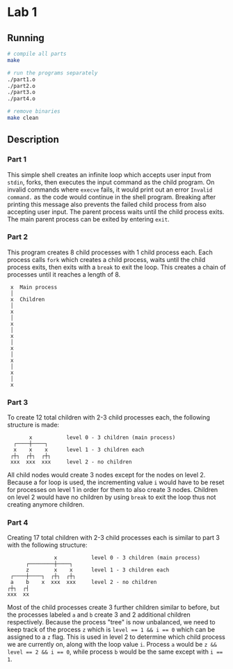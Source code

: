 # Lab 1

## Running

```bash
# compile all parts
make

# run the programs separately
./part1.o
./part2.o
./part3.o
./part4.o

# remove binaries
make clean
```


## Description

### Part 1

This simple shell creates an infinite loop which accepts user input from `stdin`, forks, then executes the input command as the child program. On invalid commands where `execve` fails, it would print out an error `Invalid command.` as the code would continue in the shell program. Breaking after printing this message also prevents the failed child process from also accepting user input. The parent process waits until the child process exits. The main parent process can be exited by entering `exit`.

### Part 2

This program creates 8 child processes with 1 child process each. Each process calls `fork` which creates a child process, waits until the child process exits, then exits with a `break` to exit the loop. This creates a chain of processes until it reaches a length of 8.

```
 x  Main process
 │
 x  Children
 │
 x
 │
 x
 │
 x
 │
 x
 │
 x
 │
 x
 │
 x
```

### Part 3

To create 12 total children with 2-3 child processes each, the following structure is made:

```
       x           level 0 - 3 children (main process)
  ┌────┼────┐
  x    x    x      level 1 - 3 children each
 ┌┼┐  ┌┼┐  ┌┼┐
 xxx  xxx  xxx     level 2 - no children
```

All child nodes would create 3 nodes except for the nodes on level 2.  Because a for loop is used, the incrementing value `i` would have to be reset for processes on level 1 in order for them to also create 3 nodes.  Children on level 2 would have no children by using `break` to exit the loop thus not creating anymore children.


### Part 4

Creating 17 total children with 2-3 child processes each is similar to part 3 with the following structure:

```
               x           level 0 - 3 children (main process)
      ┌────────┼────┐
      z        x    x      level 1 - 3 children each
 ┌────┼────┐  ┌┼┐  ┌┼┐
 a    b    x  xxx  xxx     level 2 - no children
┌┼┐  ┌┤
xxx  xx
```

Most of the child processes create 3 further children similar to before, but the processes labeled `a` and `b` create 3 and 2 additional children respectively. Because the process "tree" is now unbalanced, we need to keep track of the process `z` which is `level == 1 && i == 0` which can be assigned to a `z` flag. This is used in level 2 to determine which child process we are currently on, along with the loop value `i`.  Process `a` would be `z && level == 2 && i == 0`, while process `b` would be the same except with `i == 1`. 

